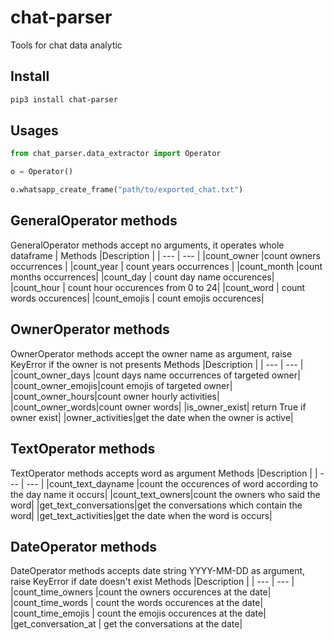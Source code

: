 # chat-parser
Tools for chat data analytic

## Install
```bash
pip3 install chat-parser
```

## Usages
```python
from chat_parser.data_extractor import Operator

o = Operator()

o.whatsapp_create_frame("path/to/exported_chat.txt")

```

## GeneralOperator methods
GeneralOperator methods accept no arguments, it operates whole dataframe
| Methods |Description |
| --- | --- |
|count_owner  |count owners occurrences |
|count_year  | count years occurrences |
|count_month  |count months occurrences|
|count_day  | count day name occurences|
|count_hour  | count hour occurences from 0 to 24|
|count_word  | count words occurences|
|count_emojis  | count emojis occurences|


## OwnerOperator methods
OwnerOperator methods accept the owner name as argument, raise KeyError if the owner is not presents
 Methods |Description |
| --- | --- |
|count_owner_days  |count days name occurrences of targeted owner|
|count_owner_emojis|count emojis of targeted owner|
|count_owner_hours|count owner hourly activities| 
|count_owner_words|count owner words|
|is_owner_exist| return True if owner exist|
|owner_activities|get the date when the owner is active|


## TextOperator methods
TextOperator methods accepts word as argument
Methods |Description |
| --- | --- |
|count_text_dayname |count the occurences of word according to the day name it occurs|
|count_text_owners|count the owners who said the word|
|get_text_conversations|get the conversations which contain the word|
|get_text_activities|get the date when the word is occurs| 


## DateOperator methods
DateOperator methods accepts date string YYYY-MM-DD as argument, raise KeyError if date doesn't exist
Methods |Description |
| --- | --- |
|count_time_owners |count the owners occurences at the date|
|count_time_words | count the words occurences at the date|
|count_time_emojis | count the emojis occurences at the date|
|get_conversation_at | get the conversations at the date|